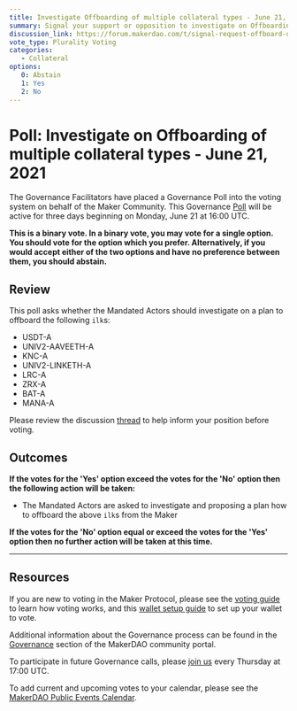 ```yaml
---
title: Investigate Offboarding of multiple collateral types - June 21, 2021
summary: Signal your support or opposition to investigate on Offboarding multiple unprofitable collateral types
discussion_link: https://forum.makerdao.com/t/signal-request-offboard-unprofitable-collateral-types/8628
vote_type: Plurality Voting
categories:
   - Collateral
options:
   0: Abstain
   1: Yes
   2: No
---
```

# Poll: Investigate on Offboarding of multiple collateral types - June 21, 2021

The Governance Facilitators have placed a Governance Poll into the voting system on behalf of the Maker Community. This Governance [Poll](https://community-development.makerdao.com/en/learn/governance/on-chain-gov) will be active for three days beginning on Monday, June 21 at 16:00 UTC.

**This is a binary vote. In a binary vote, you may vote for a single option. You should vote for the option which you prefer. Alternatively, if you would accept either of the two options and have no preference between them, you should abstain.**

## Review

This poll asks whether the Mandated Actors should investigate on a plan to offboard the following `ilk`s:

* USDT-A
* UNIV2-AAVEETH-A
* KNC-A
* UNIV2-LINKETH-A
* LRC-A
* ZRX-A
* BAT-A
* MANA-A

Please review the discussion [thread](https://forum.makerdao.com/t/signal-request-offboard-unprofitable-collateral-types/8628) to help inform your position before voting.

## Outcomes

**If the votes for the 'Yes' option exceed the votes for the 'No' option then the following action will be taken:**
* The Mandated Actors are asked to investigate and proposing a plan how to offboard the above `ilk`s from the Maker

**If the votes for the 'No' option equal or exceed the votes for the 'Yes' option then no further action will be taken at this time.**

---

## Resources

If you are new to voting in the Maker Protocol, please see the [voting guide](https://community-development.makerdao.com/en/learn/governance/how-voting-works/) to learn how voting works, and this [wallet setup guide](https://community-development.makerdao.com/en/learn/governance/voting-setup/) to set up your wallet to vote.

Additional information about the Governance process can be found in the [Governance](https://community-development.makerdao.com/en/learn/governance) section of the MakerDAO community portal.

To participate in future Governance calls, please [join us](https://github.com/makerdao/community/tree/master/governance/governance-and-risk-meetings) every Thursday at 17:00 UTC.

To add current and upcoming votes to your calendar, please see the [MakerDAO Public Events Calendar](https://calendar.google.com/calendar/embed?src=makerdao.com_3efhm2ghipksegl009ktniomdk%40group.calendar.google.com&ctz=UTC&mode=week&showCalendars=0&showPrint=0).
